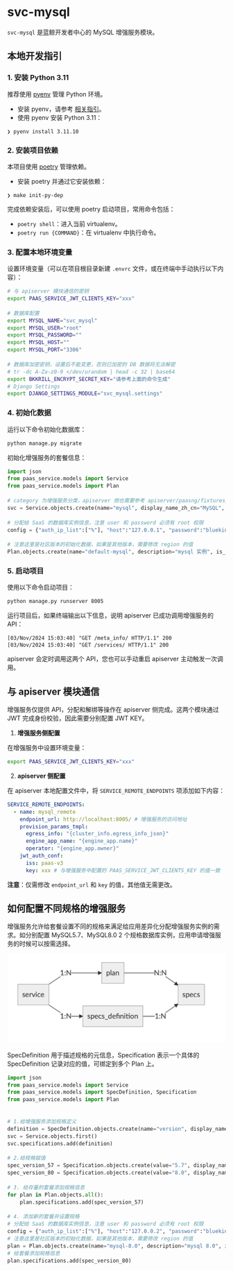 # svc-mysql

`svc-mysql` 是蓝鲸开发者中心的 MySQL 增强服务模块。

## 本地开发指引

### 1. 安装 Python 3.11

推荐使用 [pyenv](https://github.com/pyenv/pyenv) 管理 Python 环境。

- 安装 pyenv，请参考 [相关指引](https://github.com/pyenv/pyenv#getting-pyenv)。
- 使用 pyenv 安装 Python 3.11：

```shell
❯ pyenv install 3.11.10
```

### 2. 安装项目依赖

本项目使用 [poetry](https://python-poetry.org/) 管理依赖。

- 安装 poetry 并通过它安装依赖：

```shell
❯ make init-py-dep
```

完成依赖安装后，可以使用 poetry 启动项目，常用命令包括：

- `poetry shell`：进入当前 virtualenv。
- `poetry run {COMMAND}`：在 virtualenv 中执行命令。

### 3. 配置本地环境变量

设置环境变量（可以在项目根目录新建 `.envrc` 文件，或在终端中手动执行以下内容）：

```bash
# 与 apiserver 模块通信的密钥
export PAAS_SERVICE_JWT_CLIENTS_KEY="xxx"

# 数据库配置
export MYSQL_NAME="svc_mysql"
export MYSQL_USER="root"
export MYSQL_PASSWORD=""
export MYSQL_HOST=""
export MYSQL_PORT="3306"

# 数据库加密密钥，设置后不能变更，否则已加密的 DB 数据将无法解密
# tr -dc A-Za-z0-9 </dev/urandom | head -c 32 | base64
export BKKRILL_ENCRYPT_SECRET_KEY="请参考上面的命令生成"
# Django Settings
export DJANGO_SETTINGS_MODULE="svc_mysql.settings"
```

### 4. 初始化数据

运行以下命令初始化数据库：

```bash
python manage.py migrate
```

初始化增强服务的套餐信息：

```python
import json
from paas_service.models import Service
from paas_service.models import Plan

# category 为增强服务分类，apiserver 侧也需要参考 apiserver/paasng/fixtures/services.yaml 初始化增强服务分类
svc = Service.objects.create(name="mysql", display_name_zh_cn="MySQL", display_name_en="MySQL", category=1, logo="http://example.com", available_languages="python,golang,nodejs")

# 分配给 SaaS 的数据库实例信息，注意 user 和 password 必须有 root 权限
config = {"auth_ip_list":["%"], "host":"127.0.0.1", "password":"blueking", "port":3006,"user":"root"}

# 注意这里是社区版本的初始化数据，如果是其他版本，需要修改 region 的值
Plan.objects.create(name="default-mysql", description="mysql 实例", is_active=True, service_id=svc.uuid, properties={ "region":"default"}, config=json.dumps(config))
```

### 5. 启动项目

使用以下命令启动项目：

```bash
python manage.py runserver 8005
```

运行项目后，如果终端输出以下信息，说明 apiserver 已成功调用增强服务的 API：

```
[03/Nov/2024 15:03:40] "GET /meta_info/ HTTP/1.1" 200
[03/Nov/2024 15:03:40] "GET /services/ HTTP/1.1" 200
```

apiserver 会定时调用这两个 API，您也可以手动重启 apiserver 主动触发一次调用。

## 与 apiserver 模块通信

增强服务仅提供 API，分配和解绑等操作在 apiserver 侧完成。这两个模块通过 JWT 完成身份校验，因此需要分别配置 JWT KEY。

1. **增强服务侧配置**

在增强服务中设置环境变量：

```bash
export PAAS_SERVICE_JWT_CLIENTS_KEY="xxx"
```

2. **apiserver 侧配置**

在 apiserver 本地配置文件中，将 `SERVICE_REMOTE_ENDPOINTS` 项添加如下内容：

```yaml
SERVICE_REMOTE_ENDPOINTS:
  - name: mysql_remote
    endpoint_url: http://localhost:8005/ # 增强服务的访问地址
    provision_params_tmpl:
      egress_info: "{cluster_info.egress_info_json}"
      engine_app_name: "{engine_app.name}"
      operator: "{engine_app.owner}"
    jwt_auth_conf:
      iss: paas-v3
      key: xxx # 与增强服务中配置的 PAAS_SERVICE_JWT_CLIENTS_KEY 的值一致
```

**注意**：仅需修改 `endpoint_url` 和 `key` 的值，其他值无需更改。

## 如何配置不同规格的增强服务

增强服务允许给套餐设置不同的规格来满足给应用差异化分配增强服务实例的需求。如分别配置 MySQL5.7、MySQL8.0 2 个规格数据库实例，应用申请增强服务的时候可以按需选择。

![img](docs/resource/img/svc_spec.png)

SpecDefinition 用于描述规格的元信息，Specification 表示一个具体的 SpecDefinition 记录对应的值，可绑定到多个 Plan 上。

```python
import json
from paas_service.models import Service
from paas_service.models import SpecDefinition, Specification
from paas_service.models import Plan


# 1.给增强服务添加规格定义
definition = SpecDefinition.objects.create(name="version", display_name_zh_cn="数据库版本", display_name_en="Database version", recommended_value="5.7")
svc = Service.objects.first()
svc.specifications.add(definition)

# 2.给规格赋值
spec_version_57 = Specification.objects.create(value="5.7", display_name_zh_cn="MySQL 5.7",  display_name_en="MySQL 5.7", definition=definition)
spec_version_80 = Specification.objects.create(value="8.0", display_name_zh_cn="MySQL 8.0",  display_name_en="MySQL 8.0", definition=definition)

# 3. 给存量的套餐添加规格信息
for plan in Plan.objects.all():
    plan.specifications.add(spec_version_57)

# 4. 添加新的套餐并设置规格
# 分配给 SaaS 的数据库实例信息，注意 user 和 password 必须有 root 权限
config = {"auth_ip_list":["%"], "host":"127.0.0.2", "password":"blueking", "port":3006,"user":"root"}
# 注意这里是社区版本的初始化数据，如果是其他版本，需要修改 region 的值
plan = Plan.objects.create(name="mysql-8.0", description="mysql 8.0", is_active=True, service_id=svc.uuid, properties={ "region":"default"}, config=json.dumps(config))
# 给套餐添加规格信息
plan.specifications.add(spec_version_80)
```

